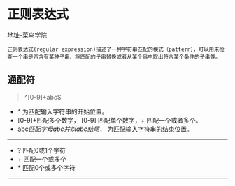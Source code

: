 <h1>正则表达式</h1>

[地址-菜鸟学院](http://www.runoob.com/regexp/regexp-syntax.html)

`正则表达式(regular expression)描述了一种字符串匹配的模式（pattern），可以用来检查一个串是否含有某种子串、将匹配的子串替换或者从某个串中取出符合某个条件的子串等。`

<h2>通配符</h2>

 > ^[0-9]+abc$
 
* ^ 为匹配输入字符串的开始位置。
* [0-9]+匹配多个数字， [0-9] 匹配单个数字，+ 匹配一个或者多个。
* abc$匹配字母 abc 并以 abc 结尾，$ 为匹配输入字符串的结束位置。
------------------------

- ? 匹配0或1个字符
- \+ 匹配一个或多个
- \* 匹配0个或多个字符

------------------------
